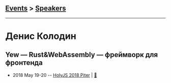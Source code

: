 ## [Events](../README.md) > [Speakers](../speakers.md)
---

# Денис Колодин

## Yew — Rust&amp;WebAssembly — фреймворк для фронтенда
- 2018 May 19-20 -- [HolyJS 2018 Piter](https://youtu.be/OqFOXMIwzTc)  | [:notebook:](https://assets.ctfassets.net/nn534z2fqr9f/3bjvSmSNfqqcQ6GEImg6ik/2e0983d91ebb41b653cd18f71eb3efe0/Yew_HolyJS_v9.pdf)  
